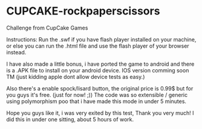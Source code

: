 # CUPCAKE-rockpaperscissors
Challenge from CupCake Games


Instructions:
Run the .swf if you have flash player installed on your machine, or else you can run the .html file and use the flash player of your browser instead.

I have also made a little bonus, i have ported the game to android and there is a .APK file to install on your android device.
IOS version comming soon TM (just kidding apple dont allow device tests as easy.)

Also there's a enable spock/lisard button, the original price is 0.99$ but for you guys it's free. (just for now! ;))
The code was so extensible / generic using polymorphism poo that i have made this mode in under 5 minutes.

Hope you guys like it, i was very exited by this test, Thank you very much!
I did this in under one sitting, about 5 hours of work.
